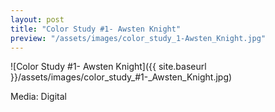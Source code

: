 ```yaml
---
layout: post
title: "Color Study #1- Awsten Knight"
preview: "/assets/images/color_study_1-Awsten_Knight.jpg"
---
```

![Color Study #1- Awsten Knight]({{ site.baseurl }}/assets/images/color_study_#1-_Awsten_Knight.jpg)

Media: Digital


